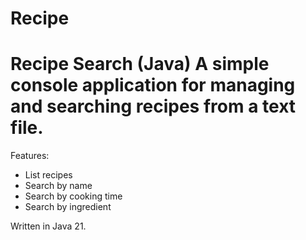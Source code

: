 # Recipe
# Recipe Search (Java)  A simple console application for managing and searching recipes from a text file.  
Features: 
- List recipes 
- Search by name 
- Search by cooking time 
- Search by ingredient

Written in Java 21. 
